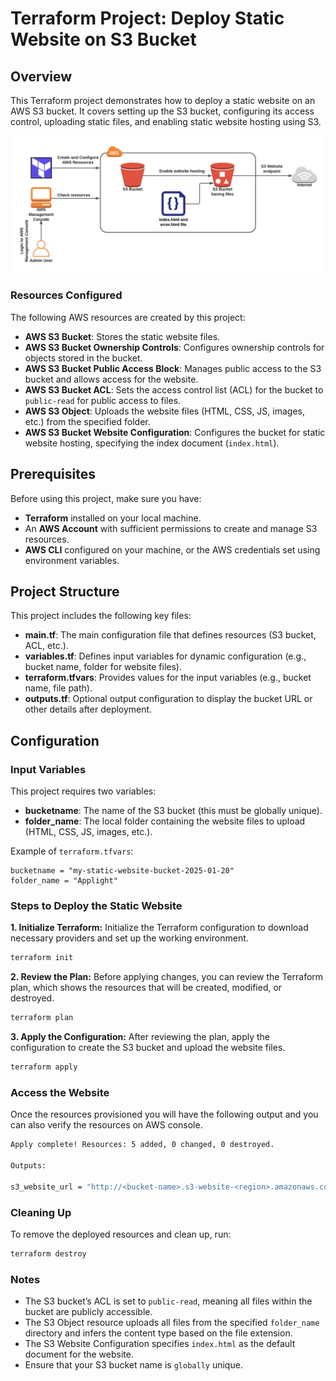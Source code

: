 # Terraform Project: Deploy Static Website on S3 Bucket

## Overview

This Terraform project demonstrates how to deploy a static website on an AWS S3 bucket. It covers setting up the S3 bucket, configuring its access control, uploading static files, and enabling static website hosting using S3.


![Architecture Diagram](s3-bucket-diagram.png "Architecture Diagram")

### Resources Configured

The following AWS resources are created by this project:

- **AWS S3 Bucket**: Stores the static website files.
- **AWS S3 Bucket Ownership Controls**: Configures ownership controls for objects stored in the bucket.
- **AWS S3 Bucket Public Access Block**: Manages public access to the S3 bucket and allows access for the website.
- **AWS S3 Bucket ACL**: Sets the access control list (ACL) for the bucket to `public-read` for public access to files.
- **AWS S3 Object**: Uploads the website files (HTML, CSS, JS, images, etc.) from the specified folder.
- **AWS S3 Bucket Website Configuration**: Configures the bucket for static website hosting, specifying the index document (`index.html`).

## Prerequisites

Before using this project, make sure you have:

- **Terraform** installed on your local machine.
- An **AWS Account** with sufficient permissions to create and manage S3 resources.
- **AWS CLI** configured on your machine, or the AWS credentials set using environment variables.

## Project Structure

This project includes the following key files:

- **main.tf**: The main configuration file that defines resources (S3 bucket, ACL, etc.).
- **variables.tf**: Defines input variables for dynamic configuration (e.g., bucket name, folder for website files).
- **terraform.tfvars**: Provides values for the input variables (e.g., bucket name, file path).
- **outputs.tf**: Optional output configuration to display the bucket URL or other details after deployment.

## Configuration

### Input Variables

This project requires two variables:

- **bucketname**: The name of the S3 bucket (this must be globally unique).
- **folder_name**: The local folder containing the website files to upload (HTML, CSS, JS, images, etc.).

Example of `terraform.tfvars`:

```hcl
bucketname = "my-static-website-bucket-2025-01-20"
folder_name = "Applight" 
```
### Steps to Deploy the Static Website
**1. Initialize Terraform:** Initialize the Terraform configuration to download necessary providers and set up the working environment.

  ```bash
  terraform init 
  ```

**2. Review the Plan:** Before applying changes, you can review the Terraform plan, which shows the resources that will be created, modified, or destroyed.

  ```bash
  terraform plan 
  ```

**3. Apply the Configuration:** After reviewing the plan, apply the configuration to create the S3 bucket and upload the website files.

  ```bash
  terraform apply
  ```

### Access the Website

Once the resources provisioned you will have the following output and you can also verify the resources on AWS console.

  ```bash
  Apply complete! Resources: 5 added, 0 changed, 0 destroyed.

Outputs:

s3_website_url = "http://<bucket-name>.s3-website-<region>.amazonaws.com"
  ```

### Cleaning Up

To remove the deployed resources and clean up, run:
```bash
terraform destroy
  ```

### Notes

- The S3 bucket’s ACL is set to `public-read`, meaning all files within the bucket are publicly accessible.
- The S3 Object resource uploads all files from the specified `folder_name` directory and infers the content type based on the file extension.
- The S3 Website Configuration specifies `index.html` as the default document for the website.
- Ensure that your S3 bucket name is `globally` unique.